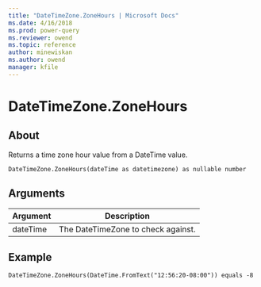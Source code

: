```yaml
---
title: "DateTimeZone.ZoneHours | Microsoft Docs"
ms.date: 4/16/2018
ms.prod: power-query
ms.reviewer: owend
ms.topic: reference
author: minewiskan
ms.author: owend
manager: kfile
---
```

# DateTimeZone.ZoneHours

  
## About  
Returns a time zone hour value from a DateTime value.  
  
```  
DateTimeZone.ZoneHours(dateTime as datetimezone) as nullable number  
```  
  
## Arguments  
  
|Argument|Description|  
|------------|---------------|  
|dateTime|The DateTimeZone to check against.|  
  
## Example  
  
```  
DateTimeZone.ZoneHours(DateTime.FromText("12:56:20-08:00")) equals -8  
```  

